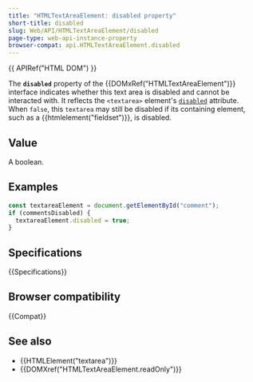 ```yaml
---
title: "HTMLTextAreaElement: disabled property"
short-title: disabled
slug: Web/API/HTMLTextAreaElement/disabled
page-type: web-api-instance-property
browser-compat: api.HTMLTextAreaElement.disabled
---
```


{{ APIRef("HTML DOM") }}

The **`disabled`** property of the {{DOMxRef("HTMLTextAreaElement")}} interface indicates whether this text area is disabled and cannot be interacted with. It reflects the `<textarea>` element's [`disabled`](/en-US/docs/Web/HTML/Element/textarea#autocomplete) attribute. When `false`, this `textarea` may still be disabled if its containing element, such as a {{htmlelement("fieldset")}}, is disabled.

## Value

A boolean.

## Examples

```js
const textareaElement = document.getElementById("comment");
if (commentsDisabled) {
  textareaElement.disabled = true;
}
```

## Specifications

{{Specifications}}

## Browser compatibility

{{Compat}}

## See also

- {{HTMLElement("textarea")}}
- {{DOMXref("HTMLTextAreaElement.readOnly")}}
